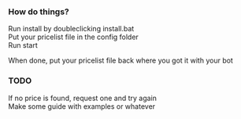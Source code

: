 ### How do things?
Run install by doubleclicking install.bat  
Put your pricelist file in the config folder   
Run start  

When done, put your pricelist file back where you got it with your bot

### TODO
If no price is found, request one and try again  
Make some guide with examples or whatever